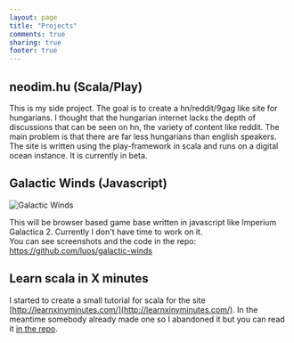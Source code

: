 ```yaml
---
layout: page
title: "Projects"
comments: true
sharing: true
footer: true
---
```



neodim.hu (Scala/Play)
------------------- 





This is my side project. The goal is to create a hn/reddit/9gag like site for hungarians. I thought that the hungarian internet lacks the depth of discussions that can be seen on hn, the variety of content like reddit. The main problem is that there are far less hungarians than english speakers.  
The site is written using the play-framework in scala and runs on a digital ocean instance. It is currently in beta. 


Galactic Winds (Javascript)
-----------

![Galactic Winds](https://rawgit.com/luos/galactic-winds/master/screenshots/3.jpg)

This will be browser based game base written in javascript like Imperium Galactica 2. Currently I don't have time to work on it.    
You can see screenshots and the code in the repo:
https://github.com/luos/galactic-winds


Learn scala in X minutes
-----------


I started to create a small tutorial for scala for the site [http://learnxinyminutes.com/](http://learnxinyminutes.com/). In the meantime somebody already made one so I abandoned it but you can read it [in the repo](https://github.com/luos/learnscalainxminutes). 


